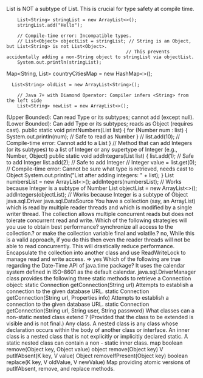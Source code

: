 List<Subtype> is NOT a subtype of List<Supertype>.
This is crucial for type safety at compile time.

        List<String> stringList = new ArrayList<>();
        stringList.add("Hello");

        // Compile-time error: Incompatible types.
        // List<Object> objectList = stringList; // String is an Object, but List<String> is not List<Object>.
                                                // This prevents accidentally adding a non-String object to stringList via objectList.
        System.out.println(stringList);


  Map<String, List<String>> countryCitiesMap = new HashMap<>();

      List<String> oldList = new ArrayList<String>();

        // Java 7+ with Diamond Operator: Compiler infers <String> from the left side
        List<String> newList = new ArrayList<>();


<? extends Type> (Upper Bounded): Can read Type or its subtypes; cannot add (except null).
<? super Type> (Lower Bounded): Can add Type or its subtypes; reads as Object (requires cast).

    public static void printNumbers(List<? extends Number> list) {
        for (Number num : list) {
            System.out.println(num); // Safe to read as Number
        }
        // list.add(10); // Compile-time error: Cannot add to a List<? extends Number>
    }

    // Method that can add Integers (or its subtypes) to a list of Integer or any supertype of Integer (e.g., Number, Object)
    public static void addIntegers(List<? super Integer> list) {
        list.add(1); // Safe to add Integer
        list.add(2); // Safe to add Integer
        // Integer value = list.get(0); // Compile-time error: Cannot be sure what type is retrieved, needs cast to Object
        System.out.println("List after adding integers: " + list);
    }

        List<Number> numbersList = new ArrayList<>();
        addIntegers(numbersList); // Works because Integer is a subtype of Number

        List<Object> objectList = new ArrayList<>();
        addIntegers(objectList); // Works because Integer is a subtype of Object
    






java.sql.Driver
java.sql.DataSource




You have a collection (say, an ArrayList) which is read by multiple reader threads and which is modified by a single writer thread. The collection allows multiple concurrent reads but does not tolerate concurrent read and write. Which of the following strategies will you use to obtain best performance?

synchronize all access to the collection.? or 
make the collection variable final and volatile.?

no, While this is a valid approach, if you do this then even the reader threads will not be able to read concurrently. This will drastically reduce performance.

Encapsulate the collection into another class and use ReadWriteLock to manage read and write access. => yes

Which of the following are true regarding the Date-Time API of java.time package?
It uses the calendar system defined in ISO-8601 as the default calendar.



java.sql.DriverManager class provides the following three static methods to retrieve a Connection object:

    static Connection getConnection(String url)
    Attempts to establish a connection to the given database URL.

    static Connection getConnection(String url, Properties info)
    Attempts to establish a connection to the given database URL.

    static Connection    getConnection(String url, String user, String password)



What classes can a non-static nested class extend ?
(Provided that the class to be extended is visible and is not final.)
Any class.



A nested class is any class whose declaration occurs within the body of another class or interface.
An inner class is a nested class that is not explicitly or implicitly declared static.

A static nested class can contain a non - static inner class.


map
boolean remove(Object key, Object value)
object remove(Object key)
V putIfAbsent(K key, V value)
Object removeIfPresent(Object key)
boolean replace(K key, V oldValue, V newValue)

 Map providing atomic versions of putIfAbsent, remove, and replace methods. 
